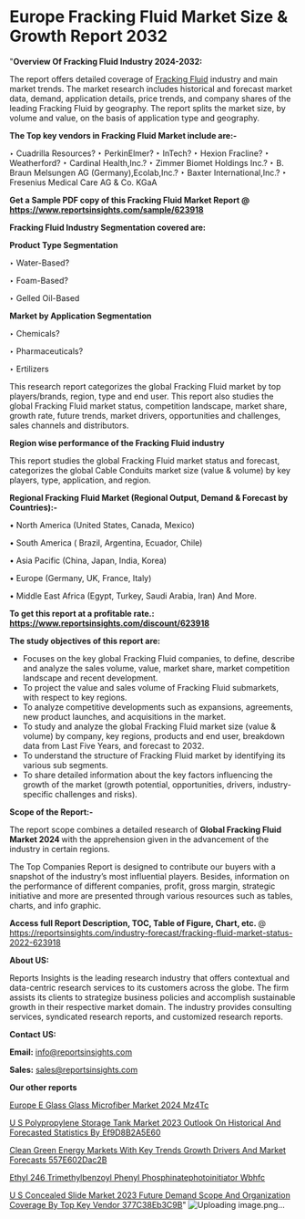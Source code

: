 # Europe Fracking Fluid Market Size & Growth Report 2032

 "<strong>Overview Of Fracking Fluid Industry 2024-2032:</strong>

The report offers detailed coverage of <a href=https://www.reportsinsights.com/sample/623918>Fracking Fluid</a> industry and main market trends. The market research includes historical and forecast market data, demand, application details, price trends, and company shares of the leading Fracking Fluid by geography. The report splits the market size, by volume and value, on the basis of application type and geography.

<strong>The Top key vendors in Fracking Fluid Market include are:- </strong>

‣ Cuadrilla Resources?
‣ PerkinElmer?
‣ InTech?
‣ Hexion Fracline?
‣ Weatherford?
‣ Cardinal Health,Inc.?
‣ Zimmer Biomet Holdings Inc.?
‣ B. Braun Melsungen AG (Germany),Ecolab,Inc.?
‣ Baxter International,Inc.?
‣ Fresenius Medical Care AG & Co. KGaA

<strong>Get a Sample PDF copy of this Fracking Fluid Market Report </strong><strong>@ <a href=https://www.reportsinsights.com/sample/623918 style=color:#0000ff;>https://www.reportsinsights.com/sample/623918</a> </strong>

<strong>Fracking Fluid Industry Segmentation covered are:</strong>

<strong>Product Type Segmentation</strong>

‣    Water-Based?

‣ Foam-Based?

‣ Gelled Oil-Based

<strong>Market by Application Segmentation</strong>

‣   Chemicals?

‣ Pharmaceuticals?

‣ Ertilizers

This research report categorizes the global Fracking Fluid market by top players/brands, region, type and end user. This report also studies the global Fracking Fluid market status, competition landscape, market share, growth rate, future trends, market drivers, opportunities and challenges, sales channels and distributors.

<strong>Region wise performance of the Fracking Fluid industry</strong><strong> </strong>

This report studies the global Fracking Fluid market status and forecast, categorizes the global Cable Conduits market size (value &amp; volume) by key players, type, application, and region. 

<strong>Regional Fracking Fluid Market (Regional Output, Demand &amp; Forecast by Countries):-</strong>

• North America (United States, Canada, Mexico)

• South America ( Brazil, Argentina, Ecuador, Chile)

• Asia Pacific (China, Japan, India, Korea)

• Europe (Germany, UK, France, Italy)

• Middle East Africa (Egypt, Turkey, Saudi Arabia, Iran) And More.

<strong>To get this report at a profitable rate.: <a href=https://www.reportsinsights.com/discount/623918 style=color:#0000ff;>https://www.reportsinsights.com/discount/623918</a></strong>

<strong>The study objectives of this report are:</strong>
<ul>
  <li>Focuses on the key global Fracking Fluid companies, to define, describe and analyze the sales volume, value, market share, market competition landscape and recent development.</li>
  <li>To project the value and sales volume of Fracking Fluid submarkets, with respect to key regions.</li>
  <li>To analyze competitive developments such as expansions, agreements, new product launches, and acquisitions in the market.</li>
  <li>To study and analyze the global Fracking Fluid market size (value &amp; volume) by company, key regions, products and end user, breakdown data from Last Five Years, and forecast to 2032.</li>
  <li>To understand the structure of Fracking Fluid market by identifying its various sub segments.</li>
  <li>To share detailed information about the key factors influencing the growth of the market (growth potential, opportunities, drivers, industry-specific challenges and risks).</li>
</ul>
<strong>Scope of the Report:-</strong><strong> </strong>

The report scope combines a detailed research of <strong>Global Fracking Fluid Market 2024 </strong>with the apprehension given in the advancement of the industry in certain regions.

The Top Companies Report is designed to contribute our buyers with a snapshot of the industry’s most influential players. Besides, information on the performance of different companies, profit, gross margin, strategic initiative and more are presented through various resources such as tables, charts, and info graphic.

<strong>Access full Report Description, TOC, Table of Figure, Chart, etc. </strong>@   <a href=https://reportsinsights.com/industry-forecast/fracking-fluid-market-status-2022-623918 style=color:#0000ff;>https://reportsinsights.com/industry-forecast/fracking-fluid-market-status-2022-623918</a>

<strong>About US:</strong>

Reports Insights is the leading research industry that offers contextual and data-centric research services to its customers across the globe. The firm assists its clients to strategize business policies and accomplish sustainable growth in their respective market domain. The industry provides consulting services, syndicated research reports, and customized research reports.

<strong>Contact US:</strong>

<p class=""""><b>Email:</b> <a href=mailto:info@reportsinsights.com>info@reportsinsights.com</a></p>
<p class=""""><b>Sales:</b> <a href=mailto:sales@reportsinsights.com>sales@reportsinsights.com</a></p>

<strong>Our other reports</strong>

<a href=https://www.linkedin.com/pulse/europe-e-glass-glass-microfiber-market-2024-mz4tc/>Europe E Glass Glass Microfiber Market 2024 Mz4Tc</a>

<a href=https://medium.com/@shreyaw909/u-s-polypropylene-storage-tank-market-2023-outlook-on-historical-and-forecasted-statistics-by-ef9d8b2a5e60>U S Polypropylene Storage Tank Market 2023 Outlook On Historical And Forecasted Statistics By Ef9D8B2A5E60</a>

<a href=https://medium.com/@sakshideshmukh994/clean-green-energy-markets-with-key-trends-growth-drivers-and-market-forecasts-557e602dac2b>Clean Green Energy Markets With Key Trends Growth Drivers And Market Forecasts 557E602Dac2B</a>

<a href=https://www.linkedin.com/pulse/ethyl-246-trimethylbenzoyl-phenyl-phosphinatephotoinitiator-wbhfc/>Ethyl 246 Trimethylbenzoyl Phenyl Phosphinatephotoinitiator Wbhfc</a>

<a href=https://medium.com/@anjalimore4366343/u-s-concealed-slide-market-2023-future-demand-scope-and-organization-coverage-by-top-key-vendor-377c38eb3c9b>U S Concealed Slide Market 2023 Future Demand Scope And Organization Coverage By Top Key Vendor 377C38Eb3C9B</a>"
![Uploading image.png…]()
